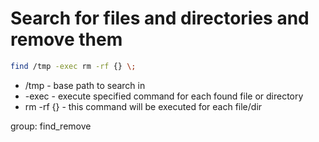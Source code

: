# Search for files and directories and remove them

```bash
find /tmp -exec rm -rf {} \;
```

- /tmp - base path to search in
- -exec - execute specified command for each found file or directory
- rm -rf {} - this command will be executed for each file/dir

group: find_remove
